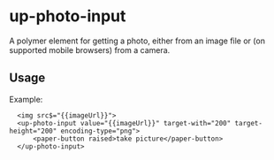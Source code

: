 # up-photo-input

A polymer element for getting a photo, either from an image file or (on supported mobile browsers) from a camera.

## Usage

Example:

      <img src$="{{imageUrl}}">
      <up-photo-input value="{{imageUrl}}" target-with="200" target-height="200" encoding-type="png">
          <paper-button raised>take picture</paper-button>
      </up-photo-input>


